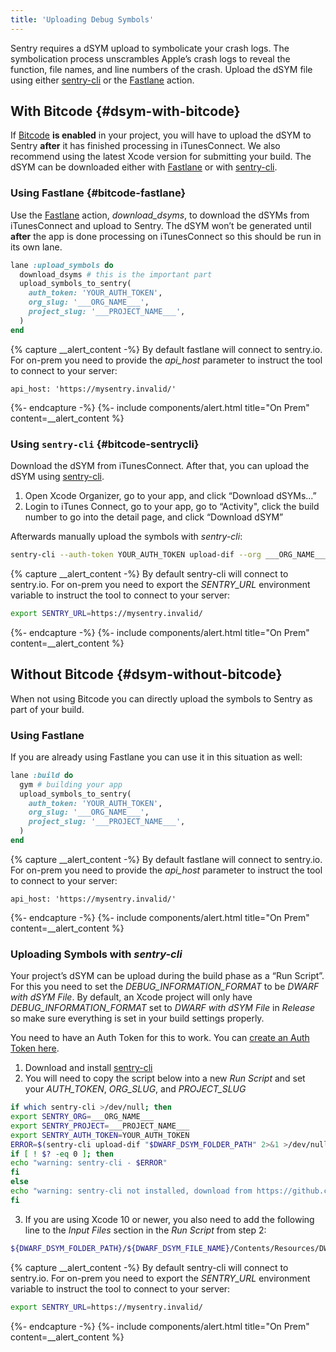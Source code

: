 ```yaml
---
title: 'Uploading Debug Symbols'
---
```


Sentry requires a dSYM upload to symbolicate your crash logs. The symbolication process unscrambles Apple’s crash logs to reveal the function, file names, and line numbers of the crash. Upload the dSYM file using either [sentry-cli](https://github.com/getsentry/sentry-cli) or the [Fastlane](https://fastlane.tools/) action.

## With Bitcode {#dsym-with-bitcode}

If [Bitcode](https://developer.apple.com/library/ios/documentation/IDEs/Conceptual/AppDistributionGuide/AppThinning/AppThinning.html#//apple_ref/doc/uid/TP40012582-CH35-SW2) **is enabled** in your project, you will have to upload the dSYM to Sentry **after** it has finished processing in iTunesConnect. We also recommend using the latest Xcode version for submitting your build. The dSYM can be downloaded either with [Fastlane](#bitcode-fastlane) or with [sentry-cli](#bitcode-sentrycli).

### Using Fastlane {#bitcode-fastlane}

Use the [Fastlane](https://github.com/fastlane/fastlane) action, _download_dsyms_, to download the dSYMs from iTunesConnect and upload to Sentry. The dSYM won’t be generated until **after** the app is done processing on iTunesConnect so this should be run in its own lane.

```ruby
lane :upload_symbols do
  download_dsyms # this is the important part
  upload_symbols_to_sentry(
    auth_token: 'YOUR_AUTH_TOKEN',
    org_slug: '___ORG_NAME___',
    project_slug: '___PROJECT_NAME___',
  )
end
```

{% capture __alert_content -%}
By default fastlane will connect to sentry.io. For on-prem you need to provide the _api_host_ parameter to instruct the tool to connect to your server:

```
api_host: 'https://mysentry.invalid/'
```
{%- endcapture -%}
{%- include components/alert.html
  title="On Prem"
  content=__alert_content
%}

### Using `sentry-cli` {#bitcode-sentrycli}

Download the dSYM from iTunesConnect. After that, you can upload the dSYM using [sentry-cli](https://github.com/getsentry/sentry-cli/releases).

1.  Open Xcode Organizer, go to your app, and click “Download dSYMs...”
2.  Login to iTunes Connect, go to your app, go to “Activity", click the build number to go into the detail page, and click “Download dSYM”

Afterwards manually upload the symbols with _sentry-cli_:

```bash
sentry-cli --auth-token YOUR_AUTH_TOKEN upload-dif --org ___ORG_NAME___ --project ___PROJECT_NAME___ PATH_TO_DSYMS
```

{% capture __alert_content -%}
By default sentry-cli will connect to sentry.io. For on-prem you need to export the _SENTRY_URL_ environment variable to instruct the tool to connect to your server:

```bash
export SENTRY_URL=https://mysentry.invalid/
```
{%- endcapture -%}
{%- include components/alert.html
  title="On Prem"
  content=__alert_content
%}

## Without Bitcode {#dsym-without-bitcode}

When not using Bitcode you can directly upload the symbols to Sentry as part of your build.

### Using Fastlane

If you are already using Fastlane you can use it in this situation as well:

```ruby
lane :build do
  gym # building your app
  upload_symbols_to_sentry(
    auth_token: 'YOUR_AUTH_TOKEN',
    org_slug: '___ORG_NAME___',
    project_slug: '___PROJECT_NAME___',
  )
end
```

{% capture __alert_content -%}
By default fastlane will connect to sentry.io. For on-prem you need to provide the _api_host_ parameter to instruct the tool to connect to your server:

```
api_host: 'https://mysentry.invalid/'
```
{%- endcapture -%}
{%- include components/alert.html
  title="On Prem"
  content=__alert_content
%}

<!-- WIZARD -->
### Uploading Symbols with _sentry-cli_

Your project’s dSYM can be upload during the build phase as a “Run Script”. For this you need to set the _DEBUG_INFORMATION_FORMAT_ to be _DWARF with dSYM File_. By default, an Xcode project will only have _DEBUG_INFORMATION_FORMAT_ set to _DWARF with dSYM File_ in _Release_ so make sure everything is set in your build settings properly.

You need to have an Auth Token for this to work. You can [create an Auth Token here](https://sentry.io/api/).

1.  Download and install [sentry-cli](https://github.com/getsentry/sentry-cli#installation)
2.  You will need to copy the script below into a new _Run Script_ and set your _AUTH_TOKEN_, _ORG_SLUG_, and _PROJECT_SLUG_
```bash
if which sentry-cli >/dev/null; then
export SENTRY_ORG=___ORG_NAME___
export SENTRY_PROJECT=___PROJECT_NAME___
export SENTRY_AUTH_TOKEN=YOUR_AUTH_TOKEN
ERROR=$(sentry-cli upload-dif "$DWARF_DSYM_FOLDER_PATH" 2>&1 >/dev/null)
if [ ! $? -eq 0 ]; then
echo "warning: sentry-cli - $ERROR"
fi
else
echo "warning: sentry-cli not installed, download from https://github.com/getsentry/sentry-cli/releases"
fi
```
3.  If you are using Xcode 10 or newer, you also need to add the following line to the _Input Files_ section in the _Run Script_ from step 2:
```bash
${DWARF_DSYM_FOLDER_PATH}/${DWARF_DSYM_FILE_NAME}/Contents/Resources/DWARF/${TARGET_NAME}
```

{% capture __alert_content -%}
By default sentry-cli will connect to sentry.io. For on-prem you need to export the _SENTRY_URL_ environment variable to instruct the tool to connect to your server:

```bash
export SENTRY_URL=https://mysentry.invalid/
```
{%- endcapture -%}
{%- include components/alert.html
  title="On Prem"
  content=__alert_content
%}
<!-- ENDWIZARD -->
